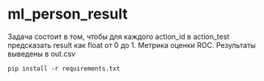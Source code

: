# ml_person_result

Задача состоит в том, чтобы для каждого action_id в action_test предсказать result как float от 0 до 1. Метрика оценки ROC.  Результаты выведены в out.csv

    pip install -r requirements.txt
